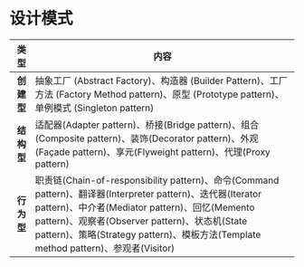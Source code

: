 # **设计模式**

|       类型 | 内容                                                         |
| ---------: | ------------------------------------------------------------ |
| **创建型** | 抽象工厂 (Abstract Factory)、构造器 (Builder Pattern)、工厂方法 (Factory Method pattern)、原型 (Prototype pattern)、单例模式 (Singleton pattern) |
| **结构型** | 适配器(Adapter pattern)、桥接(Bridge pattern)、组合(Composite pattern)、装饰(Decorator pattern)、外观(Façade pattern)、享元(Flyweight pattern)、代理(Proxy pattern) |
| **行为型** | 职责链(Chain-of-responsibility pattern)、命令(Command pattern)、翻译器(Interpreter pattern)、迭代器(Iterator pattern)、中介者(Mediator pattern)、回忆(Memento pattern)、观察者(Observer pattern)、状态机(State pattern)、策略(Strategy pattern)、模板方法(Template method pattern)、参观者(Visitor) |

